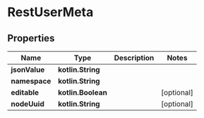 
# RestUserMeta

## Properties
| Name | Type | Description | Notes |
| ------------ | ------------- | ------------- | ------------- |
| **jsonValue** | **kotlin.String** |  |  |
| **namespace** | **kotlin.String** |  |  |
| **editable** | **kotlin.Boolean** |  |  [optional] |
| **nodeUuid** | **kotlin.String** |  |  [optional] |
